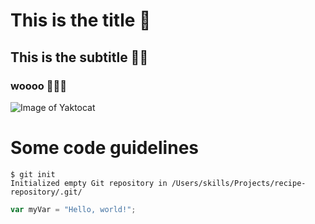 # This is the title 👋


## This is the subtitle 🦸‍♂️

### woooo 🌴🌴🌴

![Image of Yaktocat](https://octodex.github.com/images/yaktocat.png)


# Some code guidelines

```
$ git init
Initialized empty Git repository in /Users/skills/Projects/recipe-repository/.git/
```

``` typescript
var myVar = "Hello, world!";
```
